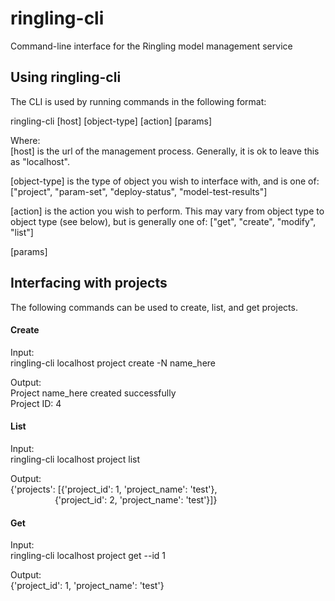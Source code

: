 # ringling-cli
Command-line interface for the Ringling model management service

## Using ringling-cli
The CLI is used by running commands in the following format:

ringling-cli [host] [object-type] [action] [params]

Where:  
[host] is the url of the management process. Generally, it is ok to leave this as "localhost".

[object-type] is the type of object you wish to interface with, and is one of: ["project", "param-set", "deploy-status", "model-test-results"]

[action] is the action you wish to perform. This may vary from object type to object type (see below), but is generally one of: ["get", "create", "modify", "list"]

[params]

## Interfacing with projects
The following commands can be used to create, list, and get projects.


#### Create
Input:  
ringling-cli localhost project create -N name_here

Output:  
Project name_here created successfully  
Project ID: 4

#### List
Input:  
ringling-cli localhost project list

Output:  
{'projects': [{'project_id': 1, 'project_name': 'test'},  
&nbsp;&nbsp;&nbsp;&nbsp;&nbsp;&nbsp;&nbsp;&nbsp;&nbsp;&nbsp;&nbsp;&nbsp;&nbsp;&nbsp;&nbsp;&nbsp;&nbsp;&nbsp;{'project_id': 2, 'project_name': 'test'}]}  

#### Get
Input:  
ringling-cli localhost project get --id 1

Output:  
{'project_id': 1, 'project_name': 'test'}
